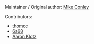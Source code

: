 Maintainer / Original author: [Mike Conley](https://github.com/mikeconley/)

Contributors:
  * [thomcc](https://github.com/thomcc)
  * [6a68](https://github.com/6a68)
  * [Aaron Klotz](https://github.com/dblohm7/)
